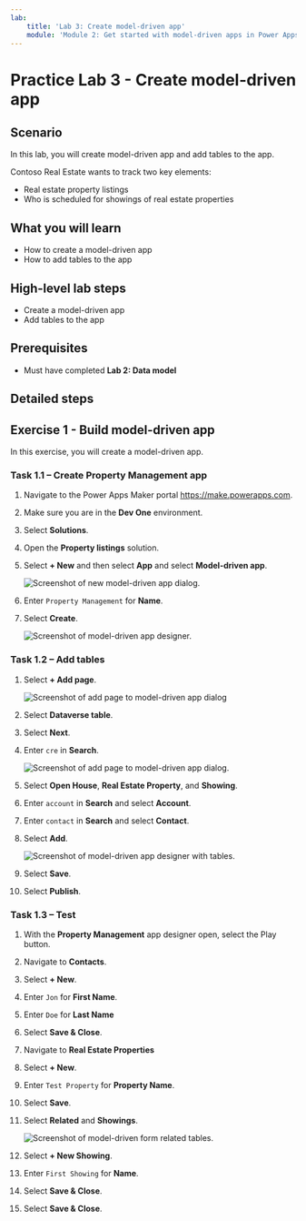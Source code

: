 ```yaml
---
lab:
    title: 'Lab 3: Create model-driven app'
    module: 'Module 2: Get started with model-driven apps in Power Apps'
---
```


# Practice Lab 3 - Create model-driven app

## Scenario

In this lab, you will create model-driven app and add tables to the app.

Contoso Real Estate wants to track two key elements:

- Real estate property listings
- Who is scheduled for showings of real estate properties

## What you will learn

- How to create a model-driven app
- How to add tables to the app

## High-level lab steps

- Create a model-driven app
- Add tables to the app
  
## Prerequisites

- Must have completed **Lab 2: Data model**

## Detailed steps

## Exercise 1 - Build model-driven app

In this exercise, you will create a model-driven app.

### Task 1.1 – Create Property Management app

1. Navigate to the Power Apps Maker portal <https://make.powerapps.com>.

1. Make sure you are in the **Dev One** environment.

1. Select **Solutions**.

1. Open the **Property listings** solution.

1. Select **+ New** and then select **App** and select **Model-driven app**.

    ![Screenshot of new model-driven app dialog.](../media/new-mda.png)

1. Enter `Property Management` for **Name**.

1. Select **Create**.

    ![Screenshot of model-driven app designer.](../media/mda-designer.png)

### Task 1.2 – Add tables

1. Select **+ Add page**.

    ![Screenshot of add page to model-driven app dialog](../media/mda-new-page.png)

1. Select **Dataverse table**.

1. Select **Next**.

1. Enter `cre` in **Search**.

    ![Screenshot of add page to model-driven app dialog.](../media/mda-add-tables.png)

1. Select **Open House**, **Real Estate Property**, and **Showing**.

1. Enter `account` in **Search** and select **Account**.

1. Enter `contact` in **Search** and select **Contact**.

1. Select **Add**.

    ![Screenshot of model-driven app designer with tables.](../media/mda-designer-with-tables.png)

1. Select **Save**.

1. Select **Publish**.

### Task 1.3 – Test

1. With the **Property Management** app designer open, select the Play button.

1. Navigate to **Contacts**.

1. Select **+ New**.

1. Enter `Jon` for **First Name**.

1. Enter `Doe` for **Last Name**

1. Select **Save & Close**.

1. Navigate to **Real Estate Properties**

1. Select **+ New**.

1. Enter `Test Property` for **Property Name**.

1. Select **Save**.

1. Select **Related** and **Showings**.

    ![Screenshot of model-driven form related tables.](../media/mda-related-records.png)

1. Select **+ New Showing**.

1. Enter `First Showing` for **Name**.

1. Select **Save & Close**.

1. Select **Save & Close**.
